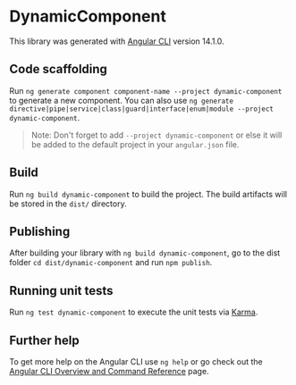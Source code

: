 # DynamicComponent

This library was generated with [Angular CLI](https://github.com/angular/angular-cli) version 14.1.0.

## Code scaffolding

Run `ng generate component component-name --project dynamic-component` to generate a new component. You can also use `ng generate directive|pipe|service|class|guard|interface|enum|module --project dynamic-component`.
> Note: Don't forget to add `--project dynamic-component` or else it will be added to the default project in your `angular.json` file. 

## Build

Run `ng build dynamic-component` to build the project. The build artifacts will be stored in the `dist/` directory.

## Publishing

After building your library with `ng build dynamic-component`, go to the dist folder `cd dist/dynamic-component` and run `npm publish`.

## Running unit tests

Run `ng test dynamic-component` to execute the unit tests via [Karma](https://karma-runner.github.io).

## Further help

To get more help on the Angular CLI use `ng help` or go check out the [Angular CLI Overview and Command Reference](https://angular.io/cli) page.
